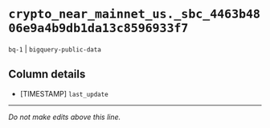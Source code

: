 # `crypto_near_mainnet_us._sbc_4463b4806e9a4b9db1da13c8596933f7`
`bq-1` | `bigquery-public-data`

## Column details
* [TIMESTAMP] `last_update`

-------------------------------------------------------------------------------
*Do not make edits above this line.*
